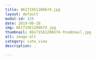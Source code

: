 ```yaml
---
title: 86171561206674.jpg
layout: default
modal-id: 125
date: 2019-06-28
img: 86171561206674.jpg
thumbnail: 86171561206674-thumbnail.jpg
alt: image-alt
category: cate_view
description: .

---
```

